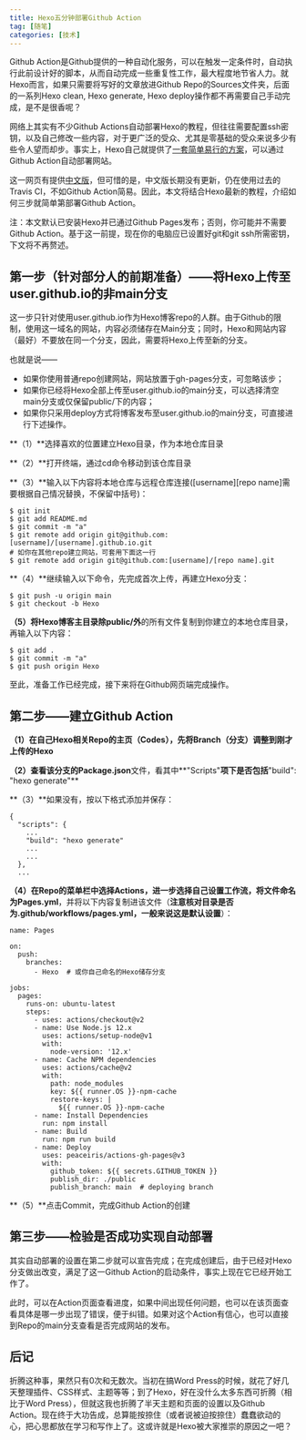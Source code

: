 ```yaml
---
title: Hexo五分钟部署Github Action
tag: [随笔]
categories: [技术]
---
```

Github Action是Github提供的一种自动化服务，可以在触发一定条件时，自动执行此前设计好的脚本，从而自动完成一些重复性工作，最大程度地节省人力。就Hexo而言，如果只需要将写好的文章放进Github Repo的Sources文件夹，后面的一系列Hexo clean, Hexo generate, Hexo deploy操作都不再需要自己手动完成，是不是很香呢？

<!--more-->

网络上其实有不少Github Actions自动部署Hexo的教程，但往往需要配置ssh密钥，以及自己修改一些内容，对于更广泛的受众、尤其是零基础的受众来说多少有些令人望而却步。事实上，Hexo自己就提供了[一套简单易行的方案](https://hexo.io/docs/github-pages.html)，可以通过Github Action自动部署网站。

这一网页有提供[中文版](https://hexo.io/zh-cn/docs/github-pages)，但可惜的是，中文版长期没有更新，仍在使用过去的Travis CI，不如Github Action简易。因此，本文将结合Hexo最新的教程，介绍如何三步就简单第部署Github Action。

注：本文默认已安装Hexo并已通过Github Pages发布；否则，你可能并不需要Github Action。基于这一前提，现在你的电脑应已设置好git和git ssh所需密钥，下文将不再赘述。

## 第一步（针对部分人的前期准备）——将Hexo上传至user.github.io的非main分支
这一步只针对使用user.github.io作为Hexo博客repo的人群。由于Github的限制，使用这一域名的网站，内容必须储存在Main分支；同时，Hexo和网站内容（最好）不要放在同一个分支，因此，需要将Hexo上传至新的分支。

也就是说——
- 如果你使用普通repo创建网站，网站放置于gh-pages分支，可忽略该步；
- 如果你已经将Hexo全部上传至user.github.io的main分支，可以选择清空main分支或仅保留public/下的内容；
- 如果你只采用deploy方式将博客发布至user.github.io的main分支，可直接进行下述操作。

**（1）**选择喜欢的位置建立Hexo目录，作为本地仓库目录

**（2）**打开终端，通过cd命令移动到该仓库目录

**（3）**输入以下内容将本地仓库与远程仓库连接([username][repo name]需要根据自己情况替换，不保留中括号)：


```
$ git init
$ git add README.md
$ git commit -m "a"
$ git remote add origin git@github.com:[username]/[username].github.io.git
# 如你在其他repo建立网站，可套用下面这一行
$ git remote add origin git@github.com:[username]/[repo name].git
```


**（4）**继续输入以下命令，先完成首次上传，再建立Hexo分支：


```
$ git push -u origin main
$ git checkout -b Hexo
```


**（5）**将Hexo博客主目录**除public/外**的所有文件复制到你建立的本地仓库目录，再输入以下内容：

```
$ git add .
$ git commit -m "a"
$ git push origin Hexo
```

至此，准备工作已经完成，接下来将在Github网页端完成操作。

## 第二步——建立Github Action
**（1）**在自己Hexo相关Repo的主页（Codes），先将Branch（分支）调整到刚才上传的**Hexo**

**（2）**查看该分支的**Package.json**文件，看其中**"Scripts"**项下是否包括**"build": "hexo generate"**

**（3）**如果没有，按以下格式添加并保存：

```
{
  "scripts": {
    ...
    "build": "hexo generate"
    ...
    ...
  },
  ...
```

**（4）**在Repo的菜单栏中选择Actions，进一步选择自己设置工作流，将文件命名为**Pages.yml**，并将以下内容复制进该文件（**注意核对目录是否为.github/workflows/pages.yml，一般来说这是默认设置**）：

```
name: Pages

on:
  push:
    branches:
      - Hexo  # 或你自己命名的Hexo储存分支

jobs:
  pages:
    runs-on: ubuntu-latest
    steps:
      - uses: actions/checkout@v2
      - name: Use Node.js 12.x
        uses: actions/setup-node@v1
        with:
          node-version: '12.x'
      - name: Cache NPM dependencies
        uses: actions/cache@v2
        with:
          path: node_modules
          key: ${{ runner.OS }}-npm-cache
          restore-keys: |
            ${{ runner.OS }}-npm-cache
      - name: Install Dependencies
        run: npm install
      - name: Build
        run: npm run build
      - name: Deploy
        uses: peaceiris/actions-gh-pages@v3
        with:
          github_token: ${{ secrets.GITHUB_TOKEN }}
          publish_dir: ./public
          publish_branch: main  # deploying branch
```

**（5）**点击Commit，完成Github Action的创建

## 第三步——检验是否成功实现自动部署
其实自动部署的设置在第二步就可以宣告完成；在完成创建后，由于已经对Hexo分支做出改变，满足了这一Github Action的启动条件，事实上现在它已经开始工作了。

此时，可以在Action页面查看进度，如果中间出现任何问题，也可以在该页面查看具体是哪一步出现了错误，便于纠错。如果对这个Action有信心，也可以直接到Repo的main分支查看是否完成网站的发布。

## 后记
折腾这种事，果然只有0次和无数次。当初在搞Word Press的时候，就花了好几天整理插件、CSS样式、主题等等；到了Hexo，好在没什么太多东西可折腾（相比于Word Press），但就这我也折腾了半天主题和页面的设置以及Github Action。现在终于大功告成，总算能按捺住（或者说被迫按捺住）蠢蠢欲动的心，把心思都放在学习和写作上了。这或许就是Hexo被大家推崇的原因之一吧？